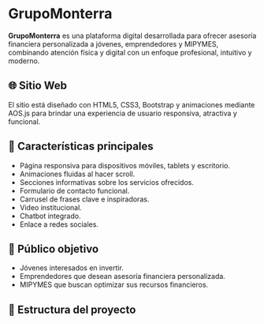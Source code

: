 # GrupoMonterra

**GrupoMonterra** es una plataforma digital desarrollada para ofrecer asesoría financiera personalizada a jóvenes, emprendedores y MIPYMES, combinando atención física y digital con un enfoque profesional, intuitivo y moderno.

## 🌐 Sitio Web

El sitio está diseñado con HTML5, CSS3, Bootstrap y animaciones mediante AOS.js para brindar una experiencia de usuario responsiva, atractiva y funcional.

## 🧩 Características principales

- Página responsiva para dispositivos móviles, tablets y escritorio.
- Animaciones fluidas al hacer scroll.
- Secciones informativas sobre los servicios ofrecidos.
- Formulario de contacto funcional.
- Carrusel de frases clave e inspiradoras.
- Video institucional.
- Chatbot integrado.
- Enlace a redes sociales.

## 🎯 Público objetivo

- Jóvenes interesados en invertir.
- Emprendedores que desean asesoría financiera personalizada.
- MIPYMES que buscan optimizar sus recursos financieros.

## 📁 Estructura del proyecto

